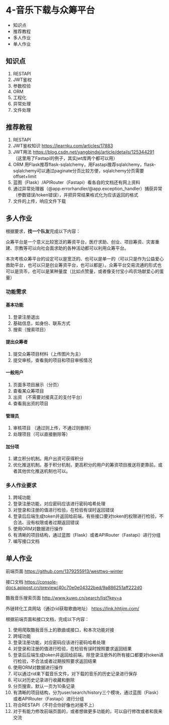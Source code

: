 # 4-音乐下载与众筹平台

- 知识点
- 推荐教程
- 多人作业
- 单人作业

## 知识点

1. RESTAPI
2. JWT鉴权
3. 参数校验
4. ORM
5. 工程化
6. 异常处理
7. 文件处理

## 推荐教程

1. RESTAPI
2. JWT鉴权知识 https://learnku.com/articles/17883 
3. JWT用法 https://blog.csdn.net/yangbindxj/article/details/125344291 （这里用了Fastapi的例子，其实jwt库两个都可以用）
4. ORM 用Flask推荐flask-sqlalchemy，用Fastapi推荐sqlalchemy，flask-sqlalchemy可以通过paginate分页比较方便，sqlalchemy分页需要offset+limit
5. 蓝图（Flask）/APIRouter（Fastapi）看各自的文档还有网上资料
6. 通过异常处理器（@app.errorhandler/@app.exception_handler）捕获异常（参数错误/token错误），并把异常结果格式化为应该返回的格式 
7. 文件的上传，响应文件下载

## 多人作业

根据要求，**找一个队友**完成以下内容：

众筹平台是一个意义比较宽泛的筹资平台，医疗求助、创业、项目筹资、灾害重建、宗教等可以向社会面求助的各种活动都可以利用众筹平台。

本次考核众筹平台的设定可以是宽泛的、也可以是单一的（可以只是作为公益爱心救助平台，也可以只是创业筹资平台，也可以都是）。众筹平台交易流通的形式也可以是货币，也可以是某种量度（比如点赞量，或者像支付宝小鸡农场献爱心的蛋量）

### 功能需求

#### 基本功能

1. 登录注册退出
2. 基础信息，如身份、联系方式
3. 搜索（搜索项目）

#### 提出众筹者

1. 提交众筹项目材料（上传图片为主）
2. 提交审核，查看我的项目和项目审核情况

#### 一般用户

1. 页面多项目展示（分页）
2. 查看某众筹项目 
3. 出资 （不需要对接真正的支付平台）
4. 查看我出资的项目

#### 管理员

1. 审核项目 （通过则上传，不通过则删除）
2. 处理项目（可以直接删除等）

#### 加分项

1. 建立积分机制。用户出资可获得积分
2. 优化推送机制。基于积分机制，更高积分的用户的筹资项目推送将更靠前。或者其他优化推送机制也可以。

### 多人作业要求

1. 跨域功能
2. 登录注册功能，对应密码应该进行密码哈希处理
3. 对登录和注册的值进行检验，在检验有误时返回错误
4. 登录后后端生成token并返回给前端，有些接口要对token的权限进行检验，不合法、没有权限或者过期返回错误
5. 使用ORM对数据进行操作
6. 有清晰的项目结构，通过蓝图（Flask）或者APIRouter（Fastapi）进行分组
7. 编写接口文档

## 单人作业

前端页面 https://github.com/1379255913/westtwo-winter

接口文档 https://console-docs.apipost.cn/preview/40c70e0e04322bed/9a886251aff222d0

酷我音乐搜索页面 http://www.kuwo.cn/search/list?key=a

外链转化工具网站（通过rid获取歌曲地址） https://link.hhtjim.com/

根据前端页面和接口文档，完成以下内容：

1. 使用爬取酷我音乐上的歌曲或接口，和本次功能对接
2. 跨域功能
3. 登录注册功能，对应密码应该进行密码哈希处理
4. 对登录和注册的值进行检验，在检验有误时按照要求返回结果
5. 登录后后端生成token并返回给前端，除登录注册外的所有接口都要对token进行检验，不合法或者过期按照要求返回结果
6. 使用ORM对数据进行操作
7. 可以通过rid来下载音乐文件，对下载的音乐的历史记录进行保存
8. 可以对历史记录进行收藏和删除
9. 分页搜索，默认一页为10条记录
10. 有清晰的项目结构，分为user/search/history三个模块，通过蓝图（Flask）或者APIRouter（Fastapi）进行分组
11. 符合RESTAPI（不符合你好像也对接不上）
12. 对于有能力修改前端页面的，或者想做更多功能的，可以自行修改或者和我来交流
